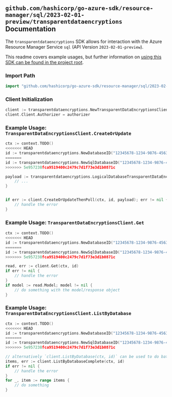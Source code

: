 
## `github.com/hashicorp/go-azure-sdk/resource-manager/sql/2023-02-01-preview/transparentdataencryptions` Documentation

The `transparentdataencryptions` SDK allows for interaction with the Azure Resource Manager Service `sql` (API Version `2023-02-01-preview`).

This readme covers example usages, but further information on [using this SDK can be found in the project root](https://github.com/hashicorp/go-azure-sdk/tree/main/docs).

### Import Path

```go
import "github.com/hashicorp/go-azure-sdk/resource-manager/sql/2023-02-01-preview/transparentdataencryptions"
```


### Client Initialization

```go
client := transparentdataencryptions.NewTransparentDataEncryptionsClientWithBaseURI("https://management.azure.com")
client.Client.Authorizer = authorizer
```


### Example Usage: `TransparentDataEncryptionsClient.CreateOrUpdate`

```go
ctx := context.TODO()
<<<<<<< HEAD
id := transparentdataencryptions.NewDatabaseID("12345678-1234-9876-4563-123456789012", "example-resource-group", "serverValue", "databaseValue")
=======
id := transparentdataencryptions.NewSqlDatabaseID("12345678-1234-9876-4563-123456789012", "example-resource-group", "serverValue", "databaseValue")
>>>>>>> 5e957238fca9519400c2479c7d1f73e3d1b0871c

payload := transparentdataencryptions.LogicalDatabaseTransparentDataEncryption{
	// ...
}


if err := client.CreateOrUpdateThenPoll(ctx, id, payload); err != nil {
	// handle the error
}
```


### Example Usage: `TransparentDataEncryptionsClient.Get`

```go
ctx := context.TODO()
<<<<<<< HEAD
id := transparentdataencryptions.NewDatabaseID("12345678-1234-9876-4563-123456789012", "example-resource-group", "serverValue", "databaseValue")
=======
id := transparentdataencryptions.NewSqlDatabaseID("12345678-1234-9876-4563-123456789012", "example-resource-group", "serverValue", "databaseValue")
>>>>>>> 5e957238fca9519400c2479c7d1f73e3d1b0871c

read, err := client.Get(ctx, id)
if err != nil {
	// handle the error
}
if model := read.Model; model != nil {
	// do something with the model/response object
}
```


### Example Usage: `TransparentDataEncryptionsClient.ListByDatabase`

```go
ctx := context.TODO()
<<<<<<< HEAD
id := transparentdataencryptions.NewDatabaseID("12345678-1234-9876-4563-123456789012", "example-resource-group", "serverValue", "databaseValue")
=======
id := transparentdataencryptions.NewSqlDatabaseID("12345678-1234-9876-4563-123456789012", "example-resource-group", "serverValue", "databaseValue")
>>>>>>> 5e957238fca9519400c2479c7d1f73e3d1b0871c

// alternatively `client.ListByDatabase(ctx, id)` can be used to do batched pagination
items, err := client.ListByDatabaseComplete(ctx, id)
if err != nil {
	// handle the error
}
for _, item := range items {
	// do something
}
```
